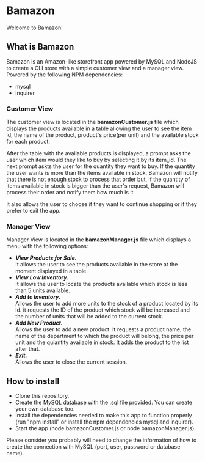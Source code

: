 # Bamazon
Welcome to Bamazon! 
<h2>What is Bamazon</h2>
Bamazon is an Amazon-like storefront app powered by MySQL and NodeJS to create a CLI store with a simple customer view and a manager view.
Powered by the following NPM dependencies:
<ul>
  <li>mysql</li>
  <li>inquirer</li>
</ul>
<h3>Customer View</h3>
The customer view is located in the <b>bamazonCustomer.js</b> file which displays the products available in a table allowing the user to see the item id, the name of the product, product's price(per unit) and the available stock for each product. 

After the table with the available products is displayed, a prompt asks the user which item would they like to buy by selecting it by its item_id. The next prompt askts the user for the quantity they want to buy. If the quantity the user wants is more than the items available in stock, Bamazon will notify that there is not enough stock to process that order but, if the quantity of items available in stock is bigger than the user's request, Bamazon will process their order and notify them how much is it. 

It also allows the user to choose if they want to continue shopping or if they prefer to exit the app.

<h3>Manager View</h3>
Manager View is located in the <b>bamazonManager.js</b> file which displays a menu with the following options:
<ul>
  <li><b><i>View Products for Sale.</i></b></li>
  It allows the user to see the products available in the store at the moment displayed in a table. 
  <li><b><i>View Low Inventory.</i></b></li>
  It allows the user to locate the products available which stock is less than 5 units available.
  <li><b><i>Add to Inventory.</i></b></li>
  Allows the user to add more units to the stock of a product located by its id. it requests the ID of the product which stock will be increased and the number of units that will be added to the current stock.
  <li><b><i>Add New Product.</i></b></li>
  Allows the user to add a new product. It requests a product name, the name of the department to which the product will belong, the price per unit and the quiantity available in stock. It adds the product to the  list after that.
  <li><b><i>Exit.</b></i></li>
  Allows the user to close the current session. 
</ul>

<h2>How to install</h2>
<ul>
  <li>Clone this repository.</li>
  <li>Create the MySQL database with the .sql file provided. You can create your own database too.</li>
  <li>Install the dependencies needed to make this app to function properly (run "npm install" or install the npm dependencies mysql and inquirer).</li>
  <li>Start the app (node bamazonCustomer.js  or node bamazonManager.js).</li>
</ul>
Please consider you probably will need to change the information of how to create the connection with MySQL (port, user, password or database name).
